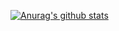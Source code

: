 [![Anurag's github stats](https://github-readme-stats.vercel.app/api?username=ygorvieira)](https://github.com/anuraghazra/github-readme-stats)